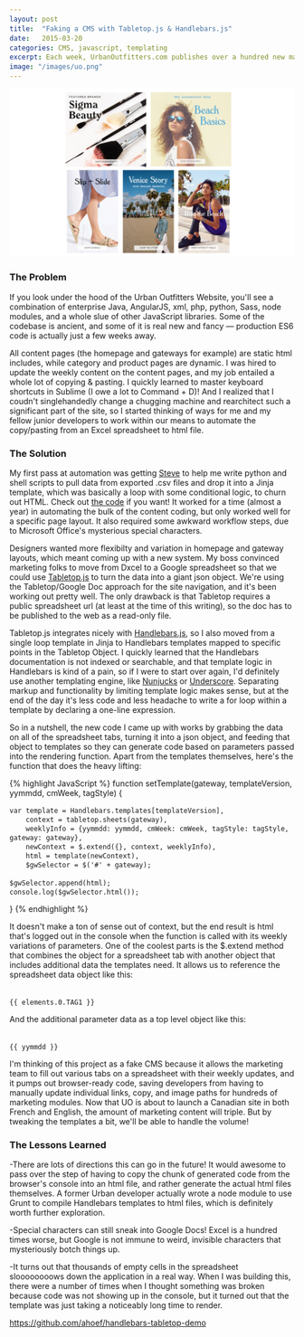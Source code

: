 ```yaml
---
layout: post
title:  "Faking a CMS with Tabletop.js & Handlebars.js"
date:   2015-03-20
categories: CMS, javascript, templating
excerpt: Each week, UrbanOutfitters.com publishes over a hundred new marketing messages across its homepage and gateway pages. And believe it or not, there's no front-end CMS for it! For years, all of that marketing content &mdash; copy, links, images &mdash; has been hardcoded by hand in html files. So here's the story of how I came up with a makeshift CMS!
image: "/images/uo.png"
---
```


<img src="/images/uo.png">

### The Problem ###

If you look under the hood of the Urban Outfitters Website, you'll see a combination of enterprise Java, AngularJS, xml, php, python, Sass, node modules, and a whole slue of other JavaScript libraries. Some of the codebase is ancient, and some of it is real new and fancy &mdash; production ES6 code is actually just a few weeks away.

All content pages (the homepage and gateways for example) are static html includes, while category and product pages are dynamic. I was hired to update the weekly content on the content pages, and my job entailed a whole lot of copying & pasting. I quickly learned to master keyboard shortcuts in Sublime (I owe a lot to Command + D)! And I realized that I coudn't singlehandedly change a chugging machine and rearchitect such a significant part of the site, so I started thinking of ways for me and my fellow junior developers to work within our means to automate the copy/pasting from an Excel spreadsheet to html file. 

### The Solution ###

My first pass at automation was getting [Steve](http://www.twitter.com/stevetlamb) to help me write python and shell scripts to pull data from exported .csv files and drop it into a Jinja template, which was basically a loop with some conditional logic, to churn out HTML. Check out [the code](https://github.com/ahoef/uo-marketing) if you want! It worked for a time (almost a year) in automating the bulk of the content coding, but only worked well for a specific page layout. It also required some awkward workflow steps, due to Microsoft Office's mysterious special characters.

Designers wanted more flexibilty and variation in homepage and gateway layouts, which meant coming up with a new system. My boss convinced marketing folks to move from Dxcel to a Google spreadsheet so that we could use [Tabletop.js](https://github.com/jsoma/tabletop) to turn the data into a giant json object. We're using the Tabletop/Google Doc approach for the site navigation, and it's been working out pretty well. The only drawback is that Tabletop requires a public spreadsheet url (at least at the time of this writing), so the doc has to be published to the web as a read-only file.

Tabletop.js integrates nicely with [Handlebars.js](http://handlebarsjs.com/), so I also moved from a single loop template in Jinja to Handlebars templates mapped to specific points in the Tabletop Object. I quickly learned that the Handlebars documentation is not indexed or searchable, and that template logic in Handlebars is kind of a pain, so if I were to start over again, I'd definitely use another templating engine, like [Nunjucks](https://mozilla.github.io/nunjucks/) or [Underscore](http://underscorejs.org/). Separating markup and functionality by limiting template logic makes sense, but at the end of the day it's less code and less headache to write a for loop within a template by declaring a one-line expression.

So in a nutshell, the new code I came up with works by grabbing the data on all of the spreadsheet tabs, turning it into a json object, and feeding that object to templates so they can generate code based on parameters passed into the rendering function. Apart from the templates themselves, here's the function that does the heavy lifting:

{% highlight JavaScript %}
function setTemplate(gateway, templateVersion, yymmdd, cmWeek, tagStyle) {

	var template = Handlebars.templates[templateVersion],
		context = tabletop.sheets(gateway),
		weeklyInfo = {yymmdd: yymmdd, cmWeek: cmWeek, tagStyle: tagStyle, gateway: gateway},
		newContext = $.extend({}, context, weeklyInfo),
		html = template(newContext),
		$gwSelector = $('#' + gateway);

	$gwSelector.append(html);
	console.log($gwSelector.html());

}
{% endhighlight %}

It doesn't make a ton of sense out of context, but the end result is html that's logged out in the console when the function is called with its weekly variations of parameters. One of the coolest parts is the $.extend method that combines the object for a spreadsheet tab with another object that includes additional data the templates need. It allows us to reference the spreadsheet data object like this:

<code class="single-line">
&#123;&#123; elements.0.TAG1 &#125;&#125;
</code>

And the additional parameter data as a top level object like this:  

<code class="single-line">
&#123;&#123; yymmdd &#125;&#125;
</code> 


I'm thinking of this project as a fake CMS because it allows the marketing team to fill out various tabs on a spreadsheet with their weekly updates, and it pumps out browser-ready code, saving developers from having to manually update individual links, copy, and image paths for hundreds of marketing modules. Now that UO is about to launch a Canadian site in both French and English, the amount of marketing content will triple. But by tweaking the templates a bit, we'll be able to handle the volume!   

### The Lessons Learned ###

-There are lots of directions this can go in the future! It would awesome to pass over the step of having to copy the chunk of generated code from the browser's console into an html file, and rather generate the actual html files themselves. A former Urban developer actually wrote a node module to use Grunt to compile Handlebars templates to html files, which is definitely worth further exploration.

-Special characters can still sneak into Google Docs! Excel is a hundred times worse, but Google is not immune to weird, invisible characters that mysteriously botch things up. 

-It turns out that thousands of empty cells in the spreadsheet sloooooooows down the application in a real way. When I was building this, there were a number of times when I thought something was broken because code was not showing up in the console, but it turned out that the template was just taking a noticeably long time to render.

https://github.com/ahoef/handlebars-tabletop-demo



